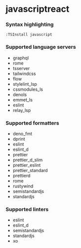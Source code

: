 <!--- THIS DOCUMENT IS AUTOMATICALLY GENERATED, DON'T EDIT IT -->
# javascriptreact

### Syntax highlighting

```vim
:TSInstall javascript
```

### Supported language servers

- graphql
- rome
- tsserver
- tailwindcss
- flow
- stylelint_lsp
- cssmodules_ls
- denols
- emmet_ls
- eslint
- relay_lsp

### Supported formatters

- deno_fmt
- dprint
- eslint
- eslint_d
- prettier
- prettier_d_slim
- prettier_eslint
- prettier_standard
- prettierd
- rome
- rustywind
- semistandardjs
- standardjs

### Supported linters

- eslint
- eslint_d
- semistandardjs
- standardjs
- xo
